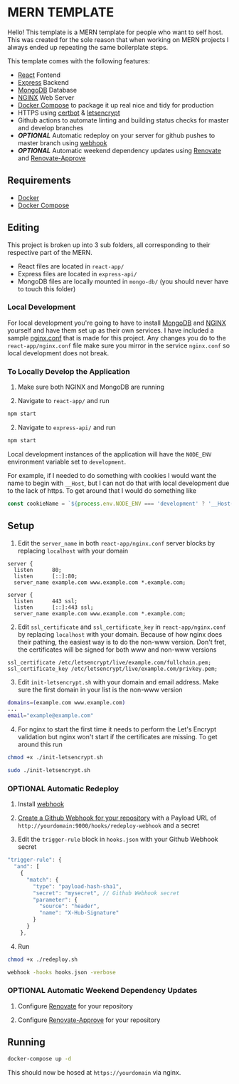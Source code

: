 # MERN TEMPLATE

Hello! This template is a MERN template for people who want to self host. This was created for the sole reason that when working on MERN projects I always ended up repeating the same boilerplate steps. 

This template comes with the following features:
- [React](https://reactjs.org/) Fontend
- [Express](https://expressjs.com/) Backend
- [MongoDB](https://www.mongodb.com/) Database
- [NGINX](https://nginx.org/) Web Server
- [Docker Compose](https://docs.docker.com/compose/) to package it up real nice and tidy for production
- HTTPS using [certbot](https://certbot.eff.org/) & [letsencrypt](https://letsencrypt.org/)
- Github actions to automate linting and building status checks for master and develop branches 
- ***OPTIONAL*** Automatic redeploy on your server for github pushes to master branch using [webhook](https://github.com/adnanh/webhook)
- ***OPTIONAL*** Automatic weekend dependency updates using [Renovate](https://github.com/apps/renovate) and [Renovate-Approve](https://github.com/apps/renovate)

## Requirements

- [Docker](https://docs.docker.com/get-docker/)
- [Docker Compose](https://docs.docker.com/compose/install/)

## Editing

This project is broken up into 3 sub folders, all corresponding to their respective part of the MERN. 

- React files are located in `react-app/`
- Express files are located in `express-api/`
- MongoDB files are locally mounted in `mongo-db/` (you should never have to touch this folder)

### Local Development

For local development you're going to have to install [MongoDB](https://www.mongodb.com/) and [NGINX](https://nginx.org/) yourself and have them set up as their own services. I have included a sample [nginx.conf](https://gist.github.com/rag4214/2bf2e26c696f37928a22cc739f5239c4) that is made for this project. Any changes you do to the `react-app/nginx.conf` file make sure you mirror in the service `nginx.conf` so local development does not break.

### To Locally Develop the Application

1. Make sure both NGINX and MongoDB are running

1. Navigate to `react-app/` and run
```sh
npm start
```

2. Navigate to `express-api/` and run
```sh
npm start
```

Local development instances of the application will have the `NODE_ENV` environment variable set to `development`.

For example, if I needed to do something with cookies I would want the name to begin with `__Host`, but I can not do that with local development due to the lack of https. To get around that I would do something like

```js
const cookieName = `${process.env.NODE_ENV === 'development' ? '__Host-' : ''}JWT`
```

## Setup

1. Edit the `server_name` in both `react-app/nginx.conf` server blocks by replacing `localhost` with your domain
```nginx
server {
  listen      80;
  listen      [::]:80;
  server_name example.com www.example.com *.example.com;

server {
  listen      443 ssl;
  listen      [::]:443 ssl;
  server_name example.com www.example.com *.example.com;
```

2. Edit `ssl_certificate` and `ssl_certificate_key` in `react-app/nginx.conf` by replacing `localhost` with your domain. Because of how nginx does their pathing, the easiest way is to do the non-www version. Don't fret, the certificates will be signed for both www and non-www versions
```nginx
ssl_certificate /etc/letsencrypt/live/example.com/fullchain.pem;
ssl_certificate_key /etc/letsencrypt/live/example.com/privkey.pem;
```

3. Edit `init-letsencrypt.sh` with your domain and email address. Make sure the first domain in your list is the non-www version
```sh
domains=(example.com www.example.com)
...
email="example@example.com"
```

4. For nginx to start the first time it needs to perform the Let's Encrypt validation but nginx won't start if the certificates are missing. To get around this run 
```sh
chmod +x ./init-letsencrypt.sh

sudo ./init-letsencrypt.sh
``` 

### OPTIONAL Automatic Redeploy

1. Install [webhook](https://github.com/adnanh/webhook)

2. [Create a Github Webhook for your repository](https://developer.github.com/webhooks/creating/) with a Payload URL of `http://yourdomain:9000/hooks/redeploy-webhook` and a secret

3. Edit the `trigger-rule` block in `hooks.json` with your Github Webhook secret
```js
"trigger-rule": {
  "and": [
    {
      "match": {
        "type": "payload-hash-sha1",
        "secret": "mysecret", // Github Webhook secret
        "parameter": {
          "source": "header",
          "name": "X-Hub-Signature"
        }
      }
    },
```

4. Run 
```sh
chmod +x ./redeploy.sh

webhook -hooks hooks.json -verbose
```

### OPTIONAL Automatic Weekend Dependency Updates

1. Configure [Renovate](https://github.com/apps/renovate) for your repository

2. Configure [Renovate-Approve](https://github.com/apps/renovate-approve) for your repository

## Running

```sh
docker-compose up -d
```

This should now be hosed at `https://yourdomain` via nginx.